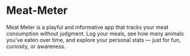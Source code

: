 # Meat-Meter
Meat Meter is a playful and informative app that tracks your meat consumption without judgment. Log your meals, see how many animals you’ve eaten over time, and explore your personal stats — just for fun, curiosity, or awareness.
